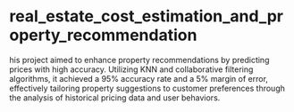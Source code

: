 # real_estate_cost_estimation_and_property_recommendation
his project aimed to enhance property recommendations by predicting prices with high accuracy. Utilizing KNN and collaborative filtering algorithms, it achieved a 95% accuracy rate and a 5% margin of error, effectively tailoring property suggestions to customer preferences through the analysis of historical pricing data and user behaviors.
